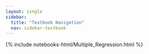```yaml
---
layout: single
sidebar:
  title: "Textbook Navigation"
  nav: sidebar-textbook
---
```


{% include notebooks-html/Multiple_Regression.html %}
